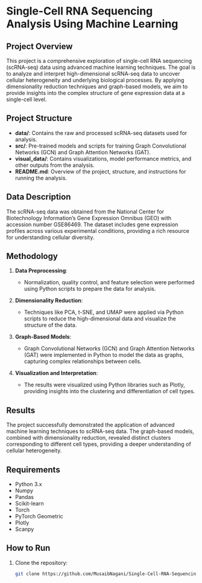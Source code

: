 # Single-Cell RNA Sequencing Analysis Using Machine Learning

## Project Overview

This project is a comprehensive exploration of single-cell RNA sequencing (scRNA-seq) data using advanced machine learning techniques. The goal is to analyze and interpret high-dimensional scRNA-seq data to uncover cellular heterogeneity and underlying biological processes. By applying dimensionality reduction techniques and graph-based models, we aim to provide insights into the complex structure of gene expression data at a single-cell level.

## Project Structure

- **data/**: Contains the raw and processed scRNA-seq datasets used for analysis.
- **src/**: Pre-trained models and scripts for training Graph Convolutional Networks (GCN) and Graph Attention Networks (GAT).
- **visual_data/**: Contains visualizations, model performance metrics, and other outputs from the analysis.
- **README.md**: Overview of the project, structure, and instructions for running the analysis.

## Data Description

The scRNA-seq data was obtained from the National Center for Biotechnology Information’s Gene Expression Omnibus (GEO) with accession number GSE86469. The dataset includes gene expression profiles across various experimental conditions, providing a rich resource for understanding cellular diversity.

## Methodology

1. **Data Preprocessing**:
   - Normalization, quality control, and feature selection were performed using Python scripts to prepare the data for analysis.

2. **Dimensionality Reduction**:
   - Techniques like PCA, t-SNE, and UMAP were applied via Python scripts to reduce the high-dimensional data and visualize the structure of the data.

3. **Graph-Based Models**:
   - Graph Convolutional Networks (GCN) and Graph Attention Networks (GAT) were implemented in Python to model the data as graphs, capturing complex relationships between cells.

4. **Visualization and Interpretation**:
   - The results were visualized using Python libraries such as Plotly, providing insights into the clustering and differentiation of cell types.

## Results

The project successfully demonstrated the application of advanced machine learning techniques to scRNA-seq data. The graph-based models, combined with dimensionality reduction, revealed distinct clusters corresponding to different cell types, providing a deeper understanding of cellular heterogeneity.

## Requirements

- Python 3.x
- Numpy
- Pandas
- Scikit-learn
- Torch
- PyTorch Geometric
- Plotly
- Scanpy

## How to Run

1. Clone the repository:
   ```bash
   git clone https://github.com/MusaibNagani/Single-Cell-RNA-Sequencing.git
